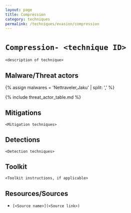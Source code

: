 ```yaml
---
layout: page
title: Compression
category: techniques
permalink: /techniques/evasion/compression
---
```

# `Compression- <technique ID>`

`<description of technique>`

## Malware/Threat actors

{% assign malwares = 'Nettraveler,Jaku' | split: ',' %}

{% include threat_actor_table.md %}

## Mitigations

`<Mitigation techniques>`

## Detections

`<Detection techniques>`

## Toolkit

`<Toolkit instructions, if applicable>`

## Resources/Sources

* `[<Source name>](<Source link>)`